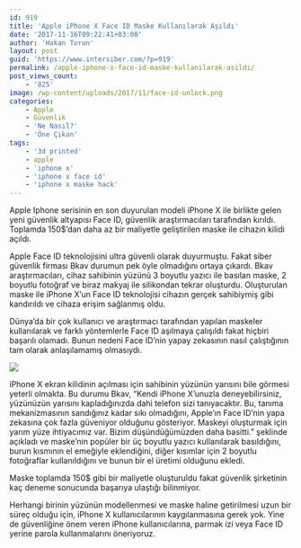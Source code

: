 ```yaml
---
id: 919
title: 'Apple iPhone X Face ID Maske Kullanılarak Aşıldı'
date: '2017-11-16T09:22:41+03:00'
author: 'Hakan Torun'
layout: post
guid: 'https://www.intersiber.com/?p=919'
permalink: /apple-iphone-x-face-id-maske-kullanilarak-asildi/
post_views_count:
    - '825'
image: /wp-content/uploads/2017/11/face-id-unlock.png
categories:
    - Apple
    - Güvenlik
    - 'Ne Nasıl?'
    - 'Öne Çıkan'
tags:
    - '3d printed'
    - apple
    - 'iphone x'
    - 'iphone x face id'
    - 'iphone x maske hack'
---
```


Apple Iphone serisinin en son duyurulan modeli iPhone X ile birlikte gelen yeni güvenlik altyapısı Face ID, güvenlik araştırmacıları tarafından kırıldı. Toplamda 150$’dan daha az bir maliyetle geliştirilen maske ile cihazın kilidi açıldı.

Apple Face ID teknolojisini ultra güvenli olarak duyurmuştu. Fakat siber güvenlik firması Bkav durumun pek öyle olmadığını ortaya çıkardı. Bkav araştırmacıları, cihaz sahibinin yüzünü 3 boyutlu yazıcı ile basılan maske, 2 boyutlu fotoğraf ve biraz makyaj ile silikondan tekrar oluşturdu. Oluşturulan maske ile iPhone X’un Face ID teknolojisi cihazın gerçek sahibiymiş gibi kandırıldı ve cihaza erişim sağlanmış oldu.

Dünya’da bir çok kullanıcı ve araştırmacı tarafından yapılan maskeler kullanılarak ve farklı yöntemlerle Face ID aşılmaya çalışıldı fakat hiçbiri başarılı olamadı. Bunun nedeni Face ID’nin yapay zekasının nasıl çalıştığının tam olarak anlaşılamamış olmasıydı.

![](https://www.intersiber.com/wp-content/uploads/2017/11/FaceID.png)

iPhone X ekran kilidinin açılması için sahibinin yüzünün yarısını bile görmesi yeterli olmakta. Bu durumu Bkav, “Kendi iPhone X’unuzla deneyebilirsiniz, yüzünüzün yarısını kapladığınızda dahi telefon sizi tanıyacaktır. Bu, tanıma mekanizmasının sandığınız kadar sıkı olmadığını, Apple’ın Face ID’nin yapa zekasına çok fazla güveniyor olduğunu gösteriyor. Maskeyi oluşturmak için yarım yüze ihtiyacımız var. Bizim düşündüğümüzden daha basitti.” şeklinde açıkladı ve maske’nin popüler bir üç boyutlu yazıcı kullanılarak basıldığını, burun kısmının el emeğiyle eklendiğini, diğer kısımlar için 2 boyutlu fotoğraflar kullanıldığını ve bunun bir el üretimi olduğunu ekledi.

Maske toplamda 150$ gibi bir maliyetle oluşturuldu fakat güvenlik şirketinin kaç deneme sonucunda başarıya ulaştığı bilinmiyor.

Herhangi birinin yüzünün modellenmesi ve maske haline getirilmesi uzun bir süreç olduğu için, iPhone X kullanıcılarının kaygılanmasına gerek yok. Yine de güvenliğine önem veren iPhone kullanıcılarına, parmak izi veya Face ID yerine parola kullanmalarını öneriyoruz.